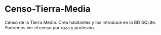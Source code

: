 # Censo-Tierra-Media
Censo de la Tierra Media. Crea habitantes y los introduce en la BD SQLite. Podremos ver el censo por raza y profesión.

